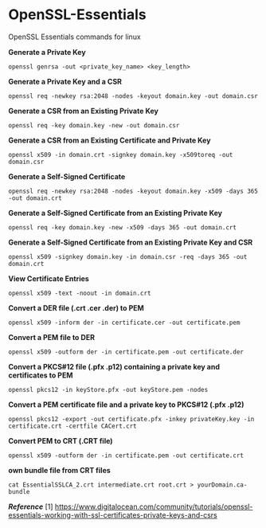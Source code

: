 # OpenSSL-Essentials
OpenSSL Essentials commands for linux

**Generate a Private Key**

    openssl genrsa -out <private_key_name> <key_length>

**Generate a Private Key and a CSR**

    openssl req -newkey rsa:2048 -nodes -keyout domain.key -out domain.csr

**Generate a CSR from an Existing Private Key**

    openssl req -key domain.key -new -out domain.csr

**Generate a CSR from an Existing Certificate and Private Key**

    openssl x509 -in domain.crt -signkey domain.key -x509toreq -out domain.csr

**Generate a Self-Signed Certificate**

    openssl req -newkey rsa:2048 -nodes -keyout domain.key -x509 -days 365 -out domain.crt

**Generate a Self-Signed Certificate from an Existing Private Key**

    openssl req -key domain.key -new -x509 -days 365 -out domain.crt

**Generate a Self-Signed Certificate from an Existing Private Key and CSR**

    openssl x509 -signkey domain.key -in domain.csr -req -days 365 -out domain.crt

**View Certificate Entries**

    openssl x509 -text -noout -in domain.crt
    
**Convert a DER file (.crt .cer .der) to PEM**

    openssl x509 -inform der -in certificate.cer -out certificate.pem

**Convert a PEM file to DER**

    openssl x509 -outform der -in certificate.pem -out certificate.der

**Convert a PKCS#12 file (.pfx .p12) containing a private key and certificates to PEM**

    openssl pkcs12 -in keyStore.pfx -out keyStore.pem -nodes

**Convert a PEM certificate file and a private key to PKCS#12 (.pfx .p12)**

    openssl pkcs12 -export -out certificate.pfx -inkey privateKey.key -in certificate.crt -certfile CACert.crt

**Convert PEM to CRT (.CRT file)**

    openssl x509 -outform der -in certificate.pem -out certificate.crt  
    
**own bundle file from CRT files**

    cat EssentialSSLCA_2.crt intermediate.crt root.crt > yourDomain.ca-bundle

***Reference***
[1] https://www.digitalocean.com/community/tutorials/openssl-essentials-working-with-ssl-certificates-private-keys-and-csrs
